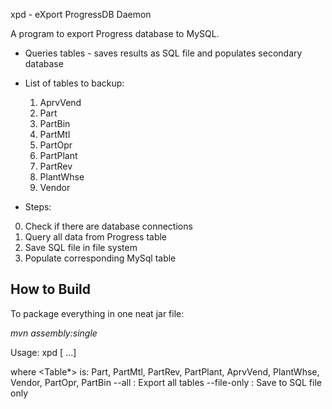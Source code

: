 xpd - eXport ProgressDB Daemon

A program to export Progress database to MySQL.

- Queries tables - saves results as SQL file and populates secondary database

- List of tables to backup:
	1. AprvVend
	2. Part
	3. PartBin
	4. PartMtl
	5. PartOpr
	6. PartPlant
	7. PartRev
	8. PlantWhse
	9. Vendor
	
- Steps:

0. Check if there are database connections
1. Query all data from Progress table
2. Save SQL file in file system
3. Populate corresponding MySql table

## How to Build

To package everything in one neat jar file:

_mvn assembly:single_ 


Usage: xpd [<Table1> <Table2> ...] 

where <Table*> is: Part, PartMtl, PartRev, PartPlant, AprvVend, PlantWhse, Vendor, PartOpr, PartBin
--all : Export all tables
--file-only : Save to SQL file only

